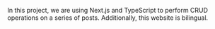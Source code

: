 
In this project, we are using Next.js and TypeScript to perform CRUD operations on a series of posts. Additionally, this website is bilingual.
